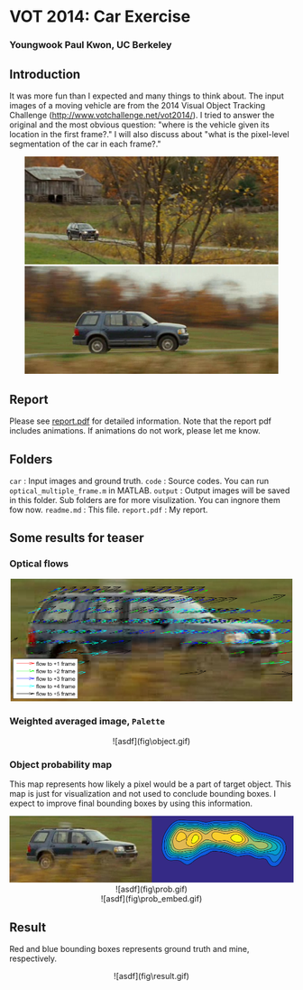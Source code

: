 # VOT 2014: Car Exercise

### Youngwook Paul Kwon, UC Berkeley

## Introduction

It was more fun than I expected and many things to think about. The input images of a moving vehicle are from the 2014 Visual Object Tracking Challenge (http://www.votchallenge.net/vot2014/).  I tried to answer the original and the most obvious question: "where is the vehicle given its location in the first frame?." I will also discuss about "what is the pixel-level segmentation of the car in each frame?."

<center> <img src="car\00000145.jpg" style="width:450px;"/> <img src="car\00000228.jpg" style="width:450px;"/> </center>

## Report

Please see [report.pdf](report.pdf) for detailed information.  Note that the report pdf includes animations. If animations do not work, please let me know.

## Folders

`car` : Input images and ground truth.
`code` : Source codes. You can run `optical_multiple_frame.m` in MATLAB.
`output` : Output images will be saved in this folder. Sub folders are for more visulization. You can ingnore them fow now.
`readme.md` : This file.
`report.pdf` : My report.


## Some results for teaser

### Optical flows
<center> <img src="fig\flow5.png" style="width:500px;"/> </center>

### Weighted averaged image, `Palette` 
<center> ![asdf](fig\object.gif) </center>

### Object probability map
This map represents how likely a pixel would be a part of target object. This map is just for visualization and not used to conclude bounding boxes. I expect to improve final bounding boxes by using this information.
<center> <img src="fig\prob_map.png" style="width:900px;"/> </center>
<center> ![asdf](fig\prob.gif) </center>
<center> ![asdf](fig\prob_embed.gif) </center>

## Result
Red and blue bounding boxes represents ground truth and mine, respectively. 
<center> ![asdf](fig\result.gif) </center>








